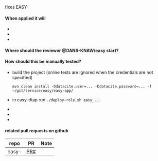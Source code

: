 fixes EASY-

#### When applied it will
* 
* 
* 

#### Where should the reviewer @DANS-KNAW/easy start?

#### How should this be manually tested?

* build the project (online tests are ignored when the credentials are not specified)

      mvn clean install -Ddatacite.user=... -Ddatacite.password=... -f ~/git/service/easy/easy-app/

* in easy-dtap run `./deploy-role.sh easy_...`
* 
* 
* 

#### related pull requests on github
repo                       | PR                | Note
-------------------------- | ----------------- | ----
easy-                      | [PR#](PRlink)     |
